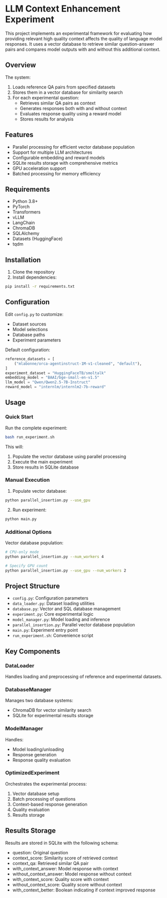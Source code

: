 # LLM Context Enhancement Experiment

This project implements an experimental framework for evaluating how providing relevant high quality context affects the quality of language model responses. It uses a vector database to retrieve similar question-answer pairs and compares model outputs with and without this additional context.

## Overview

The system:
1. Loads reference QA pairs from specified datasets
2. Stores them in a vector database for similarity search
3. For each experimental question:
   - Retrieves similar QA pairs as context
   - Generates responses both with and without context
   - Evaluates response quality using a reward model
   - Stores results for analysis

## Features

- Parallel processing for efficient vector database population
- Support for multiple LLM architectures
- Configurable embedding and reward models
- SQLite results storage with comprehensive metrics
- GPU acceleration support
- Batched processing for memory efficiency

## Requirements

- Python 3.8+
- PyTorch
- Transformers
- vLLM
- LangChain
- ChromaDB
- SQLAlchemy
- Datasets (HuggingFace)
- tqdm

## Installation

1. Clone the repository
2. Install dependencies:
```bash
pip install -r requirements.txt
```

## Configuration

Edit `config.py` to customize:

- Dataset sources
- Model selections
- Database paths
- Experiment parameters

Default configuration:
```python
reference_datasets = [
    ("mlabonne/orca-agentinstruct-1M-v1-cleaned", "default"),
]
experiment_dataset = "HuggingFaceTB/smoltalk"
embedding_model = "BAAI/bge-small-en-v1.5"
llm_model = "Qwen/Qwen2.5-7B-Instruct"
reward_model = "internlm/internlm2-7b-reward"
```

## Usage

### Quick Start

Run the complete experiment:
```bash
bash run_experiment.sh
```

This will:
1. Populate the vector database using parallel processing
2. Execute the main experiment
3. Store results in SQLite database

### Manual Execution

1. Populate vector database:
```bash
python parallel_insertion.py --use_gpu
```

2. Run experiment:
```bash
python main.py
```

### Additional Options

Vector database population:
```bash
# CPU-only mode
python parallel_insertion.py --num_workers 4

# Specify GPU count
python parallel_insertion.py --use_gpu --num_workers 2
```

## Project Structure

- `config.py`: Configuration parameters
- `data_loader.py`: Dataset loading utilities
- `database.py`: Vector and SQL database management
- `experiment.py`: Core experimental logic
- `model_manager.py`: Model loading and inference
- `parallel_insertion.py`: Parallel vector database population
- `main.py`: Experiment entry point
- `run_experiment.sh`: Convenience script

## Key Components

### DataLoader
Handles loading and preprocessing of reference and experimental datasets.

### DatabaseManager
Manages two database systems:
- ChromaDB for vector similarity search
- SQLite for experimental results storage

### ModelManager
Handles:
- Model loading/unloading
- Response generation
- Response quality evaluation

### OptimizedExperiment
Orchestrates the experimental process:
1. Vector database setup
2. Batch processing of questions
3. Context-based response generation
4. Quality evaluation
5. Results storage

## Results Storage

Results are stored in SQLite with the following schema:
- question: Original question
- context_score: Similarity score of retrieved context
- context_qa: Retrieved similar QA pair
- with_context_answer: Model response with context
- without_context_answer: Model response without context
- with_context_score: Quality score with context
- without_context_score: Quality score without context
- with_context_better: Boolean indicating if context improved response

